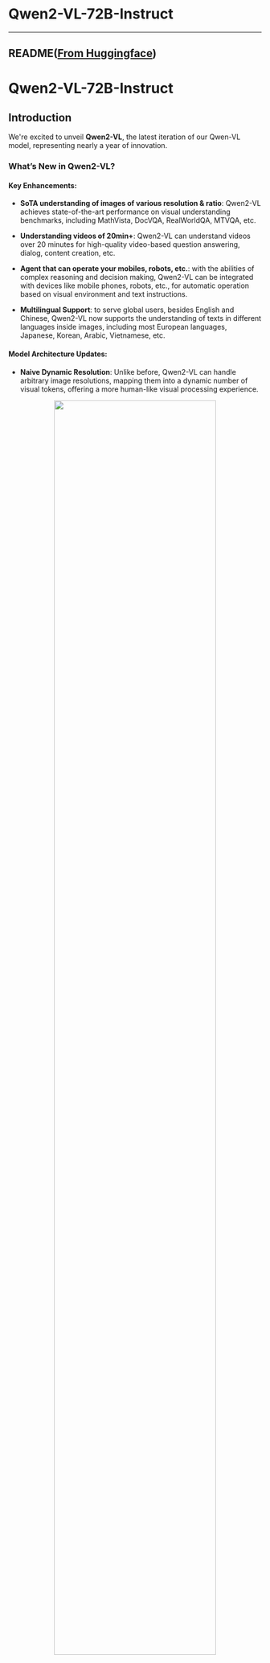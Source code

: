 
# Qwen2-VL-72B-Instruct
---


## README([From Huggingface](https://huggingface.co/Qwen/Qwen2-VL-72B-Instruct))



# Qwen2-VL-72B-Instruct

## Introduction

We're excited to unveil **Qwen2-VL**, the latest iteration of our Qwen-VL model, representing nearly a year of innovation.

### What’s New in Qwen2-VL?

#### Key Enhancements:


* **SoTA understanding of images of various resolution & ratio**: Qwen2-VL achieves state-of-the-art performance on visual understanding benchmarks, including MathVista, DocVQA, RealWorldQA, MTVQA, etc.

* **Understanding videos of 20min+**: Qwen2-VL can understand videos over 20 minutes for high-quality video-based question answering, dialog, content creation, etc.

* **Agent that can operate your mobiles, robots, etc.**: with the abilities of complex reasoning and decision making, Qwen2-VL can be integrated with devices like mobile phones, robots, etc., for automatic operation based on visual environment and text instructions.

* **Multilingual Support**: to serve global users, besides English and Chinese, Qwen2-VL now supports the understanding of texts in different languages inside images, including most European languages, Japanese, Korean, Arabic, Vietnamese, etc.


#### Model Architecture Updates:

* **Naive Dynamic Resolution**: Unlike before, Qwen2-VL can handle arbitrary image resolutions, mapping them into a dynamic number of visual tokens, offering a more human-like visual processing experience.

<p align="center">
    <img src="https://qianwen-res.oss-accelerate-overseas.aliyuncs.com/Qwen2-VL/qwen2_vl.jpg" width="80%"/>
<p>

* **Multimodal Rotary Position Embedding (M-ROPE)**: Decomposes positional embedding into parts to capture 1D textual, 2D visual, and 3D video positional information, enhancing its multimodal processing capabilities.

<p align="center">
    <img src="http://qianwen-res.oss-accelerate-overseas.aliyuncs.com/Qwen2-VL/mrope.png" width="80%"/>
<p>

We have three models with 2, 8 and 72 billion parameters. This repo contains the instruction-tuned 72B Qwen2-VL model. For more information, visit our [Blog](https://qwenlm.github.io/blog/qwen2-vl/) and [GitHub](https://github.com/QwenLM/Qwen2-VL).



## Evaluation

### Image Benchmarks

| Benchmark | Previous SoTA<br><sup>(Open-source LVLM)<sup> | Claude-3.5 Sonnet | GPT-4o | **Qwen2-VL-72B**
| :--- | :---: | :---: | :---: | :---: |
| MMMU<sub>val</sub>  | 58.3 | 68.3 | **69.1** | 64.5 
| DocVQA<sub>test</sub>  | 94.1 | 95.2 | 92.8 | **96.5**
| InfoVQA<sub>test</sub>  | 82.0 | - | - | **84.5** 
| ChartQA<sub>test</sub>  | 88.4 | **90.8** | 85.7 | 88.3 
| TextVQA<sub>val</sub>  | 84.4 | - | - | **85.5** 
| OCRBench | 852 | 788 | 736 | **877** 
| MTVQA | 17.3 | 25.7 | 27.8 | **30.9** 
| VCR<sub>en easy</sub>  | 84.67 | 63.85 | 91.55 | **91.93** 
| VCR<sub>zh easy</sub>  | 22.09 | 1.0| 14.87 | **65.37** 
| RealWorldQA | 72.2 | 60.1 | 75.4 | **77.8** 
| MME<sub>sum</sub>   | 2414.7 | 1920.0 | 2328.7 | **2482.7**
| MMBench-EN<sub>test</sub>  | **86.5** | 79.7 | 83.4 | **86.5** 
| MMBench-CN<sub>test</sub>  | 86.3 | 80.7 | 82.1 | **86.6**
| MMBench-V1.1<sub>test</sub>  | 85.5 | 78.5 | 82.2 | **85.9**
| MMT-Bench<sub>test</sub> | 63.4 | - | 65.5 | **71.7** 
| MMStar | 67.1 | 62.2 | 63.9 | **68.3** 
| MMVet<sub>GPT-4-Turbo</sub>  | 65.7 | 66.0 | 69.1 | **74.0**
| HallBench<sub>avg</sub>  | 55.2 | 49.9 | 55.0 | **58.1** 
| MathVista<sub>testmini</sub>  | 67.5 | 67.7 | 63.8 | **70.5** 
| MathVision  | 16.97 | - | **30.4** | 25.9 

### Video Benchmarks

| Benchmark |  Previous SoTA<br><sup>(Open-source LVLM)<sup> | Gemini 1.5-Pro | GPT-4o | **Qwen2-VL-72B**
| :--- | :---: | :---: | :---: | :---: | 
| MVBench | 69.6 | - | - | **73.6** 
| PerceptionTest<sub>test</sub> |  66.9 | - | - | **68.0** 
| EgoSchema<sub>test</sub>  | 62.0 | 63.2 | 72.2 | **77.9**
| Video-MME<br><sub>(wo/w subs)</sub>  | 66.3/69.6  | **75.0**/**81.3** | 71.9/77.2 | 71.2/77.8 

### Agent Benchmarks
|     |Benchmark | Metric | Previous SoTA | GPT-4o | **Qwen2-VL-72B** |
| :-- | :-- | :--: | :--: | :--: | :--: |
|   General  | FnCall<sup>[1]</sup> | TM | - | 90.2 | **93.1** |
|     |  | EM | - | 50.0 | **53.2** |
|   Game  | Number Line | SR | 89.4<sup>[2]</sup> | 91.5 | **100.0** |
|     | BlackJack | SR | 40.2<sup>[2]</sup> | 34.5 | **42.6** |
|     | EZPoint | SR | 50.0<sup>[2]</sup> | 85.5 | **100.0** |
|     | Point24 | SR | 2.6<sup>[2]</sup> | 3.0 | **4.5** |
| Android | AITZ  | TM | 83.0<sup>[3]</sup> | 70.0 | **89.6** |
|     |  | EM | 47.7<sup>[3]</sup> | 35.3 | **72.1** |
| AI2THOR | ALFRED<sub>valid-unseen</sub> | SR | 67.7<sup>[4]</sup> | - | **67.8** |
|     |  | GC | 75.3<sup>[4]</sup> | - | **75.8** | 
|  VLN   | R2R<sub>valid-unseen</sub>  | SR | **79.0** | 43.7<sup>[5]</sup> | 51.7 | 
|     | REVERIE<sub>valid-unseen</sub> | SR | **61.0** | 31.6<sup>[5]</sup> | 31.0 | 

SR, GC, TM and EM are short for success rate, goal-condition success, type match and exact match. ALFRED is supported by SAM<sup>[6]</sup>.
1. Self-Curated Function Call Benchmark by Qwen Team
2. Fine-Tuning Large Vision-Language Models as Decision-Making Agents via Reinforcement Learning
3. Android in the Zoo: Chain-of-Action-Thought for GUI Agents
4. ThinkBot: Embodied Instruction Following with Thought Chain Reasoning
5. MapGPT: Map-Guided Prompting with Adaptive Path Planning for Vision-and-Language Navigation
6. Segment Anything.

   
### Multilingual Benchmarks

<table style="width:75%; text-align:center;">
    <tr>
        <th>Models</th>
        <td>AR </td>
        <td>DE </td>
        <td>FR </td>
        <td>IT </td>
        <td>JA </td>
        <td>KO </td>
        <td>RU </td>
        <td>TH </td>
        <td>VI </td>
        <td>AVG</td>
    </tr>
    <tr>
        <th align="left">Qwen2-VL-72B</th>
        <td>20.7 </td>
        <td>36.5 </td>
        <td>44.1 </td>
        <td>42.8 </td>
        <td>21.6 </td>
        <td>37.4 </td>
        <td>15.6 </td>
        <td>17.7 </td>
        <td>41.6 </td>
        <td><b>30.9</b></td>
    </tr>
    <tr>
        <th align="left">GPT-4o</th>
        <td>20.2 </td>
        <td>34.2 </td>
        <td>41.2 </td>
        <td>32.7 </td>
        <td>20.0 </td>
        <td>33.9 </td>
        <td>11.5 </td>
        <td>22.5 </td>
        <td>34.2 </td>
        <td>27.8</td>
    </tr>
        <tr>
        <th align="left">Claude3 Opus</th>
        <td>15.1 </td>
        <td>33.4 </td>
        <td>40.6 </td>
        <td>34.4 </td>
        <td>19.4 </td>
        <td>27.2 </td>
        <td>13.0 </td>
        <td>19.5 </td>
        <td>29.1 </td>
        <td>25.7 </td>
    </tr>
    <tr>
        <th align="left">Gemini Ultra</th>
        <td>14.7 </td>
        <td>32.3 </td>
        <td>40.0 </td>
        <td>31.8 </td>
        <td>12.3 </td>
        <td>17.2 </td>
        <td>11.8 </td>
        <td>20.3 </td>
        <td>28.6 </td>
        <td>23.2</td>
    </tr>
</table>




## Requirements
The code of Qwen2-VL has been in the latest Hugging face transformers and we advise you to build from source with command `pip install git+https://github.com/huggingface/transformers`, or you might encounter the following error:
```
KeyError: 'qwen2_vl'
```

## Quickstart
We offer a toolkit to help you handle various types of visual input more conveniently. This includes base64, URLs, and interleaved images and videos. You can install it using the following command:

```bash
pip install qwen-vl-utils
```

Here we show a code snippet to show you how to use the chat model with `transformers` and `qwen_vl_utils`:

```python
from paddlenlp.transformers import Qwen2VLForConditionalGeneration, AutoTokenizer, AutoProcessor
from qwen_vl_utils import process_vision_info
from modelscope import snapshot_download
model_name =  snapshot_download("qwen/Qwen2-VL-72B-Instruct")
# default: Load the model on the available device(s)
model = Qwen2VLForConditionalGeneration.from_pretrained(
    model_name, torch_dtype="auto", device_map="auto"
)

# We recommend enabling flash_attention_2 for better acceleration and memory saving, especially in multi-image and video scenarios.
# model = Qwen2VLForConditionalGeneration.from_pretrained(
#     model_name,
#     torch_dtype=torch.bfloat16,
#     attn_implementation="flash_attention_2",
#     device_map="auto",
# )

# default processer
processor = AutoProcessor.from_pretrained(model_name)

# The default range for the number of visual tokens per image in the model is 4-16384. You can set min_pixels and max_pixels according to your needs, such as a token count range of 256-1280, to balance speed and memory usage.
# min_pixels = 256*28*28
# max_pixels = 1280*28*28
# processor = AutoProcessor.from_pretrained(model_name, min_pixels=min_pixels, max_pixels=max_pixels)

messages = [
    {
        "role": "user",
        "content": [
            {
                "type": "image",
                "image": "https://qianwen-res.oss-cn-beijing.aliyuncs.com/Qwen-VL/assets/demo.jpeg",
            },
            {"type": "text", "text": "Describe this image."},
        ],
    }
]

# Preparation for inference
text = processor.apply_chat_template(
    messages, tokenize=False, add_generation_prompt=True
)
image_inputs, video_inputs = process_vision_info(messages)
inputs = processor(
    text=[text],
    images=image_inputs,
    videos=video_inputs,
    padding=True,
    return_tensors="pd",
)
inputs = inputs.to("cuda")

# Inference: Generation of the output
generated_ids = model.generate(**inputs, max_new_tokens=128)
generated_ids_trimmed = [
    out_ids[len(in_ids) :] for in_ids, out_ids in zip(inputs.input_ids, generated_ids)
]
output_text = processor.batch_decode(
    generated_ids_trimmed, skip_special_tokens=True, clean_up_tokenization_spaces=False
)
print(output_text)
```
<details>
<summary>Without qwen_vl_utils</summary>

```python
from PIL import Image
import requests
import torch
from torchvision import io
from typing import Dict
from paddlenlp.transformers import Qwen2VLForConditionalGeneration, AutoTokenizer, AutoProcessor
from modelscope import snapshot_download
model_name =  snapshot_download("qwen/Qwen2-VL-72B-Instruct")
# Load the model in half-precision on the available device(s)
model = Qwen2VLForConditionalGeneration.from_pretrained(
    model_name, torch_dtype="auto", device_map="auto"
)
processor = AutoProcessor.from_pretrained(model_name)

# Image
url = "https://qianwen-res.oss-cn-beijing.aliyuncs.com/Qwen-VL/assets/demo.jpeg"
image = Image.open(requests.get(url, stream=True).raw)

conversation = [
    {
        "role": "user",
        "content": [
            {
                "type": "image",
            },
            {"type": "text", "text": "Describe this image."},
        ],
    }
]


# Preprocess the inputs
text_prompt = processor.apply_chat_template(conversation, add_generation_prompt=True)
# Excepted output: '<|im_start|>system\nYou are a helpful assistant.<|im_end|>\n<|im_start|>user\n<|vision_start|><|image_pad|><|vision_end|>Describe this image.<|im_end|>\n<|im_start|>assistant\n'

inputs = processor(
    text=[text_prompt], images=[image], padding=True, return_tensors="pd"
)
inputs = inputs.to("cuda")

# Inference: Generation of the output
output_ids = model.generate(**inputs, max_new_tokens=128)
generated_ids = [
    output_ids[len(input_ids) :]
    for input_ids, output_ids in zip(inputs.input_ids, output_ids)
]
output_text = processor.batch_decode(
    generated_ids, skip_special_tokens=True, clean_up_tokenization_spaces=True
)
print(output_text)
```
</details>
<details>
<summary>Multi image inference</summary>

```python
# Messages containing multiple images and a text query
messages = [
    {
        "role": "user",
        "content": [
            {"type": "image", "image": "file:///path/to/image1.jpg"},
            {"type": "image", "image": "file:///path/to/image2.jpg"},
            {"type": "text", "text": "Identify the similarities between these images."},
        ],
    }
]

# Preparation for inference
text = processor.apply_chat_template(
    messages, tokenize=False, add_generation_prompt=True
)
image_inputs, video_inputs = process_vision_info(messages)
inputs = processor(
    text=[text],
    images=image_inputs,
    videos=video_inputs,
    padding=True,
    return_tensors="pd",
)
inputs = inputs.to("cuda")

# Inference
generated_ids = model.generate(**inputs, max_new_tokens=128)
generated_ids_trimmed = [
    out_ids[len(in_ids) :] for in_ids, out_ids in zip(inputs.input_ids, generated_ids)
]
output_text = processor.batch_decode(
    generated_ids_trimmed, skip_special_tokens=True, clean_up_tokenization_spaces=False
)
print(output_text)
```
</details>

<details>
<summary>Video inference</summary>

```python
# Messages containing a images list as a video and a text query
messages = [
    {
        "role": "user",
        "content": [
            {
                "type": "video",
                "video": [
                    "file:///path/to/frame1.jpg",
                    "file:///path/to/frame2.jpg",
                    "file:///path/to/frame3.jpg",
                    "file:///path/to/frame4.jpg",
                ],
                "fps": 1.0,
            },
            {"type": "text", "text": "Describe this video."},
        ],
    }
]
# Messages containing a video and a text query
messages = [
    {
        "role": "user",
        "content": [
            {
                "type": "video",
                "video": "file:///path/to/video1.mp4",
                "max_pixels": 360 * 420,
                "fps": 1.0,
            },
            {"type": "text", "text": "Describe this video."},
        ],
    }
]

# Preparation for inference
text = processor.apply_chat_template(
    messages, tokenize=False, add_generation_prompt=True
)
image_inputs, video_inputs = process_vision_info(messages)
inputs = processor(
    text=[text],
    images=image_inputs,
    videos=video_inputs,
    padding=True,
    return_tensors="pd",
)
inputs = inputs.to("cuda")

# Inference
generated_ids = model.generate(**inputs, max_new_tokens=128)
generated_ids_trimmed = [
    out_ids[len(in_ids) :] for in_ids, out_ids in zip(inputs.input_ids, generated_ids)
]
output_text = processor.batch_decode(
    generated_ids_trimmed, skip_special_tokens=True, clean_up_tokenization_spaces=False
)
print(output_text)
```
</details>

<details>
<summary>Batch inference</summary>

```python
# Sample messages for batch inference
messages1 = [
    {
        "role": "user",
        "content": [
            {"type": "image", "image": "file:///path/to/image1.jpg"},
            {"type": "image", "image": "file:///path/to/image2.jpg"},
            {"type": "text", "text": "What are the common elements in these pictures?"},
        ],
    }
]
messages2 = [
    {"role": "system", "content": "You are a helpful assistant."},
    {"role": "user", "content": "Who are you?"},
]
# Combine messages for batch processing
messages = [messages1, messages1]

# Preparation for batch inference
texts = [
    processor.apply_chat_template(msg, tokenize=False, add_generation_prompt=True)
    for msg in messages
]
image_inputs, video_inputs = process_vision_info(messages)
inputs = processor(
    text=texts,
    images=image_inputs,
    videos=video_inputs,
    padding=True,
    return_tensors="pd",
)
inputs = inputs.to("cuda")

# Batch Inference
generated_ids = model.generate(**inputs, max_new_tokens=128)
generated_ids_trimmed = [
    out_ids[len(in_ids) :] for in_ids, out_ids in zip(inputs.input_ids, generated_ids)
]
output_texts = processor.batch_decode(
    generated_ids_trimmed, skip_special_tokens=True, clean_up_tokenization_spaces=False
)
print(output_texts)
```
</details>

### More Usage Tips

For input images, we support local files, base64, and URLs. For videos, we currently only support local files.

```python
# You can directly insert a local file path, a URL, or a base64-encoded image into the position where you want in the text.
## Local file path
messages = [
    {
        "role": "user",
        "content": [
            {"type": "image", "image": "file:///path/to/your/image.jpg"},
            {"type": "text", "text": "Describe this image."},
        ],
    }
]
## Image URL
messages = [
    {
        "role": "user",
        "content": [
            {"type": "image", "image": "http://path/to/your/image.jpg"},
            {"type": "text", "text": "Describe this image."},
        ],
    }
]
## Base64 encoded image
messages = [
    {
        "role": "user",
        "content": [
            {"type": "image", "image": "data:image;base64,/9j/..."},
            {"type": "text", "text": "Describe this image."},
        ],
    }
]
```
#### Image Resolution for performance boost

The model supports a wide range of resolution inputs. By default, it uses the native resolution for input, but higher resolutions can enhance performance at the cost of more computation. Users can set the minimum and maximum number of pixels to achieve an optimal configuration for their needs, such as a token count range of 256-1280, to balance speed and memory usage.

```python
min_pixels = 256 * 28 * 28
max_pixels = 1280 * 28 * 28
processor = AutoProcessor.from_pretrained(
    model_name, min_pixels=min_pixels, max_pixels=max_pixels
)
```

Besides, We provide two methods for fine-grained control over the image size input to the model:

1. Define min_pixels and max_pixels: Images will be resized to maintain their aspect ratio within the range of min_pixels and max_pixels.
   
2. Specify exact dimensions: Directly set `resized_height` and `resized_width`. These values will be rounded to the nearest multiple of 28.

```python
# min_pixels and max_pixels
messages = [
    {
        "role": "user",
        "content": [
            {
                "type": "image",
                "image": "file:///path/to/your/image.jpg",
                "resized_height": 280,
                "resized_width": 420,
            },
            {"type": "text", "text": "Describe this image."},
        ],
    }
]
# resized_height and resized_width
messages = [
    {
        "role": "user",
        "content": [
            {
                "type": "image",
                "image": "file:///path/to/your/image.jpg",
                "min_pixels": 50176,
                "max_pixels": 50176,
            },
            {"type": "text", "text": "Describe this image."},
        ],
    }
]
```

## Limitations

While Qwen2-VL are applicable to a wide range of visual tasks, it is equally important to understand its limitations. Here are some known restrictions:

1. Lack of Audio Support: The current model does **not comprehend audio information** within videos.
2. Data timeliness: Our image dataset is **updated until June 2023**, and information subsequent to this date may not be covered.
3. Constraints in Individuals and Intellectual Property (IP): The model's capacity to recognize specific individuals or IPs is limited, potentially failing to comprehensively cover all well-known personalities or brands.
4. Limited Capacity for Complex Instruction: When faced with intricate multi-step instructions, the model's understanding and execution capabilities require enhancement.
5. Insufficient Counting Accuracy: Particularly in complex scenes, the accuracy of object counting is not high, necessitating further improvements.
6. Weak Spatial Reasoning Skills: Especially in 3D spaces, the model's inference of object positional relationships is inadequate, making it difficult to precisely judge the relative positions of objects.

These limitations serve as ongoing directions for model optimization and improvement, and we are committed to continually enhancing the model's performance and scope of application.


## Citation

If you find our work helpful, feel free to give us a cite.

```
@article{Qwen2-VL,
  title={Qwen2-VL},
  author={Qwen team},
  year={2024}
}

@article{Qwen-VL,
  title={Qwen-VL: A Versatile Vision-Language Model for Understanding, Localization, Text Reading, and Beyond},
  author={Bai, Jinze and Bai, Shuai and Yang, Shusheng and Wang, Shijie and Tan, Sinan and Wang, Peng and Lin, Junyang and Zhou, Chang and Zhou, Jingren},
  journal={arXiv preprint arXiv:2308.12966},
  year={2023}
}
```



## Model Files

- [LICENSE](https://paddlenlp.bj.bcebos.com/models/community/Qwen/Qwen2-VL-72B-Instruct/LICENSE) (6.8 KB)

- [README.md](https://paddlenlp.bj.bcebos.com/models/community/Qwen/Qwen2-VL-72B-Instruct/README.md) (19.8 KB)

- [chat_template.json](https://paddlenlp.bj.bcebos.com/models/community/Qwen/Qwen2-VL-72B-Instruct/chat_template.json) (1.0 KB)

- [config.json](https://paddlenlp.bj.bcebos.com/models/community/Qwen/Qwen2-VL-72B-Instruct/config.json) (1.1 KB)

- [configuration.json](https://paddlenlp.bj.bcebos.com/models/community/Qwen/Qwen2-VL-72B-Instruct/configuration.json) (2.0 B)

- [generation_config.json](https://paddlenlp.bj.bcebos.com/models/community/Qwen/Qwen2-VL-72B-Instruct/generation_config.json) (206.0 B)

- [merges.txt](https://paddlenlp.bj.bcebos.com/models/community/Qwen/Qwen2-VL-72B-Instruct/merges.txt) (1.6 MB)

- [model-00001-of-00038.safetensors](https://paddlenlp.bj.bcebos.com/models/community/Qwen/Qwen2-VL-72B-Instruct/model-00001-of-00038.safetensors) (3.6 GB)

- [model-00002-of-00038.safetensors](https://paddlenlp.bj.bcebos.com/models/community/Qwen/Qwen2-VL-72B-Instruct/model-00002-of-00038.safetensors) (3.6 GB)

- [model-00003-of-00038.safetensors](https://paddlenlp.bj.bcebos.com/models/community/Qwen/Qwen2-VL-72B-Instruct/model-00003-of-00038.safetensors) (3.7 GB)

- [model-00004-of-00038.safetensors](https://paddlenlp.bj.bcebos.com/models/community/Qwen/Qwen2-VL-72B-Instruct/model-00004-of-00038.safetensors) (3.7 GB)

- [model-00005-of-00038.safetensors](https://paddlenlp.bj.bcebos.com/models/community/Qwen/Qwen2-VL-72B-Instruct/model-00005-of-00038.safetensors) (3.7 GB)

- [model-00006-of-00038.safetensors](https://paddlenlp.bj.bcebos.com/models/community/Qwen/Qwen2-VL-72B-Instruct/model-00006-of-00038.safetensors) (3.6 GB)

- [model-00007-of-00038.safetensors](https://paddlenlp.bj.bcebos.com/models/community/Qwen/Qwen2-VL-72B-Instruct/model-00007-of-00038.safetensors) (3.7 GB)

- [model-00008-of-00038.safetensors](https://paddlenlp.bj.bcebos.com/models/community/Qwen/Qwen2-VL-72B-Instruct/model-00008-of-00038.safetensors) (3.7 GB)

- [model-00009-of-00038.safetensors](https://paddlenlp.bj.bcebos.com/models/community/Qwen/Qwen2-VL-72B-Instruct/model-00009-of-00038.safetensors) (3.7 GB)

- [model-00010-of-00038.safetensors](https://paddlenlp.bj.bcebos.com/models/community/Qwen/Qwen2-VL-72B-Instruct/model-00010-of-00038.safetensors) (3.6 GB)

- [model-00011-of-00038.safetensors](https://paddlenlp.bj.bcebos.com/models/community/Qwen/Qwen2-VL-72B-Instruct/model-00011-of-00038.safetensors) (3.7 GB)

- [model-00012-of-00038.safetensors](https://paddlenlp.bj.bcebos.com/models/community/Qwen/Qwen2-VL-72B-Instruct/model-00012-of-00038.safetensors) (3.7 GB)

- [model-00013-of-00038.safetensors](https://paddlenlp.bj.bcebos.com/models/community/Qwen/Qwen2-VL-72B-Instruct/model-00013-of-00038.safetensors) (3.7 GB)

- [model-00014-of-00038.safetensors](https://paddlenlp.bj.bcebos.com/models/community/Qwen/Qwen2-VL-72B-Instruct/model-00014-of-00038.safetensors) (3.6 GB)

- [model-00015-of-00038.safetensors](https://paddlenlp.bj.bcebos.com/models/community/Qwen/Qwen2-VL-72B-Instruct/model-00015-of-00038.safetensors) (3.7 GB)

- [model-00016-of-00038.safetensors](https://paddlenlp.bj.bcebos.com/models/community/Qwen/Qwen2-VL-72B-Instruct/model-00016-of-00038.safetensors) (3.7 GB)

- [model-00017-of-00038.safetensors](https://paddlenlp.bj.bcebos.com/models/community/Qwen/Qwen2-VL-72B-Instruct/model-00017-of-00038.safetensors) (3.7 GB)

- [model-00018-of-00038.safetensors](https://paddlenlp.bj.bcebos.com/models/community/Qwen/Qwen2-VL-72B-Instruct/model-00018-of-00038.safetensors) (3.6 GB)

- [model-00019-of-00038.safetensors](https://paddlenlp.bj.bcebos.com/models/community/Qwen/Qwen2-VL-72B-Instruct/model-00019-of-00038.safetensors) (3.7 GB)

- [model-00020-of-00038.safetensors](https://paddlenlp.bj.bcebos.com/models/community/Qwen/Qwen2-VL-72B-Instruct/model-00020-of-00038.safetensors) (3.7 GB)

- [model-00021-of-00038.safetensors](https://paddlenlp.bj.bcebos.com/models/community/Qwen/Qwen2-VL-72B-Instruct/model-00021-of-00038.safetensors) (3.7 GB)

- [model-00022-of-00038.safetensors](https://paddlenlp.bj.bcebos.com/models/community/Qwen/Qwen2-VL-72B-Instruct/model-00022-of-00038.safetensors) (3.6 GB)

- [model-00023-of-00038.safetensors](https://paddlenlp.bj.bcebos.com/models/community/Qwen/Qwen2-VL-72B-Instruct/model-00023-of-00038.safetensors) (3.7 GB)

- [model-00024-of-00038.safetensors](https://paddlenlp.bj.bcebos.com/models/community/Qwen/Qwen2-VL-72B-Instruct/model-00024-of-00038.safetensors) (3.7 GB)

- [model-00025-of-00038.safetensors](https://paddlenlp.bj.bcebos.com/models/community/Qwen/Qwen2-VL-72B-Instruct/model-00025-of-00038.safetensors) (3.7 GB)

- [model-00026-of-00038.safetensors](https://paddlenlp.bj.bcebos.com/models/community/Qwen/Qwen2-VL-72B-Instruct/model-00026-of-00038.safetensors) (3.6 GB)

- [model-00027-of-00038.safetensors](https://paddlenlp.bj.bcebos.com/models/community/Qwen/Qwen2-VL-72B-Instruct/model-00027-of-00038.safetensors) (3.7 GB)

- [model-00028-of-00038.safetensors](https://paddlenlp.bj.bcebos.com/models/community/Qwen/Qwen2-VL-72B-Instruct/model-00028-of-00038.safetensors) (3.7 GB)

- [model-00029-of-00038.safetensors](https://paddlenlp.bj.bcebos.com/models/community/Qwen/Qwen2-VL-72B-Instruct/model-00029-of-00038.safetensors) (3.7 GB)

- [model-00030-of-00038.safetensors](https://paddlenlp.bj.bcebos.com/models/community/Qwen/Qwen2-VL-72B-Instruct/model-00030-of-00038.safetensors) (3.6 GB)

- [model-00031-of-00038.safetensors](https://paddlenlp.bj.bcebos.com/models/community/Qwen/Qwen2-VL-72B-Instruct/model-00031-of-00038.safetensors) (3.7 GB)

- [model-00032-of-00038.safetensors](https://paddlenlp.bj.bcebos.com/models/community/Qwen/Qwen2-VL-72B-Instruct/model-00032-of-00038.safetensors) (3.7 GB)

- [model-00033-of-00038.safetensors](https://paddlenlp.bj.bcebos.com/models/community/Qwen/Qwen2-VL-72B-Instruct/model-00033-of-00038.safetensors) (3.7 GB)

- [model-00034-of-00038.safetensors](https://paddlenlp.bj.bcebos.com/models/community/Qwen/Qwen2-VL-72B-Instruct/model-00034-of-00038.safetensors) (3.6 GB)

- [model-00035-of-00038.safetensors](https://paddlenlp.bj.bcebos.com/models/community/Qwen/Qwen2-VL-72B-Instruct/model-00035-of-00038.safetensors) (3.7 GB)

- [model-00036-of-00038.safetensors](https://paddlenlp.bj.bcebos.com/models/community/Qwen/Qwen2-VL-72B-Instruct/model-00036-of-00038.safetensors) (3.7 GB)

- [model-00037-of-00038.safetensors](https://paddlenlp.bj.bcebos.com/models/community/Qwen/Qwen2-VL-72B-Instruct/model-00037-of-00038.safetensors) (2.1 GB)

- [model-00038-of-00038.safetensors](https://paddlenlp.bj.bcebos.com/models/community/Qwen/Qwen2-VL-72B-Instruct/model-00038-of-00038.safetensors) (2.3 GB)

- [model.safetensors.index.json](https://paddlenlp.bj.bcebos.com/models/community/Qwen/Qwen2-VL-72B-Instruct/model.safetensors.index.json) (105.2 KB)

- [preprocessor_config.json](https://paddlenlp.bj.bcebos.com/models/community/Qwen/Qwen2-VL-72B-Instruct/preprocessor_config.json) (347.0 B)

- [tokenizer.json](https://paddlenlp.bj.bcebos.com/models/community/Qwen/Qwen2-VL-72B-Instruct/tokenizer.json) (6.7 MB)

- [tokenizer_config.json](https://paddlenlp.bj.bcebos.com/models/community/Qwen/Qwen2-VL-72B-Instruct/tokenizer_config.json) (4.1 KB)

- [vocab.json](https://paddlenlp.bj.bcebos.com/models/community/Qwen/Qwen2-VL-72B-Instruct/vocab.json) (2.6 MB)


[Back to Main](../../)